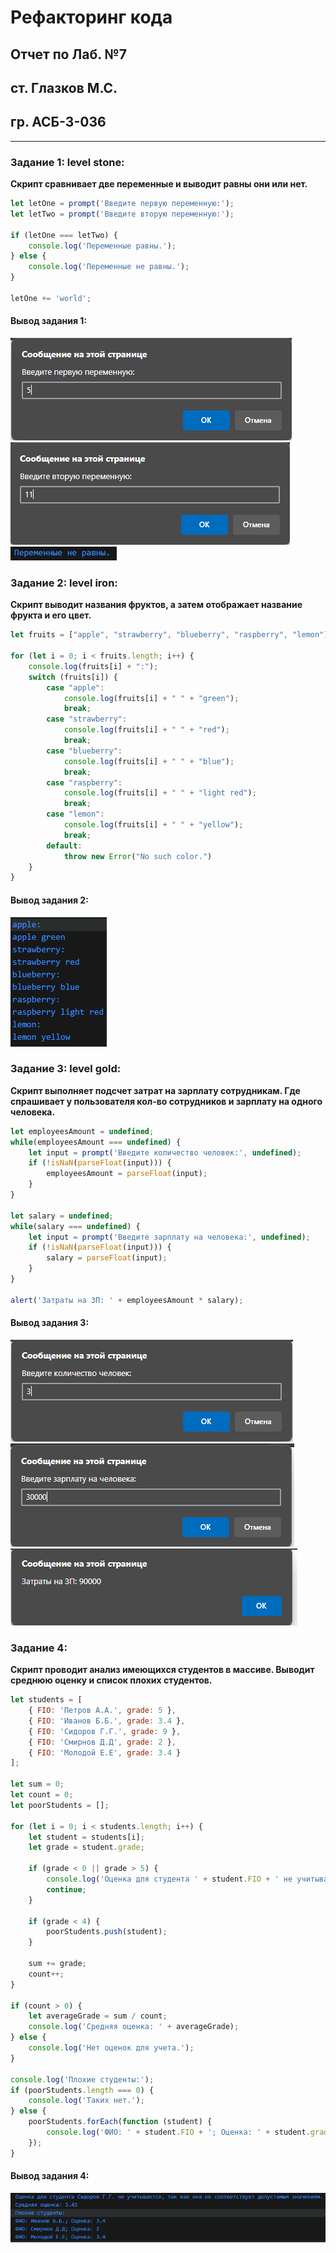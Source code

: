 # Рефакторинг кода

## Отчет по Лаб. №7
## ст. Глазков М.С.
## гр. АСБ-3-036

------------

### Задание 1: level stone:
**Скрипт сравнивает две переменные и выводит равны они или нет.**
```js
let letOne = prompt('Введите первую переменную:');
let letTwo = prompt('Введите вторую переменную:');

if (letOne === letTwo) {
    console.log('Переменные равны.');
} else {
    console.log('Переменные не равны.');
}

letOne += 'world';
```
#### Вывод задания 1:

![alt](shots/shot_1.PNG)
![alt](shots/shot_2.PNG)
![alt](shots/shot_3.PNG)

### Задание 2: level iron:
**Скрипт выводит названия фруктов, а затем отображает название фрукта и его цвет.**
```js
let fruits = ["apple", "strawberry", "blueberry", "raspberry", "lemon"];
    
for (let i = 0; i < fruits.length; i++) {
    console.log(fruits[i] + ":");
    switch (fruits[i]) {
        case "apple":
            console.log(fruits[i] + " " + "green");
            break;
        case "strawberry":
            console.log(fruits[i] + " " + "red");
            break;
        case "blueberry":
            console.log(fruits[i] + " " + "blue");
            break;
        case "raspberry":
            console.log(fruits[i] + " " + "light red");
            break;
        case "lemon":
            console.log(fruits[i] + " " + "yellow");
            break;
        default:
            throw new Error("No such color.")
    }
}
```
#### Вывод задания 2:

![alt](shots/shot_4.PNG)

### Задание 3: level gold:
**Скрипт выполняет подсчет затрат на зарплату сотрудникам.
Где спрашивает у пользователя кол-во сотрудников и зарплату на одного человека.**
```js
let employeesAmount = undefined;
while(employeesAmount === undefined) {
    let input = prompt('Введите количество человек:', undefined);
    if (!isNaN(parseFloat(input))) {
        employeesAmount = parseFloat(input);  
    }
}

let salary = undefined;
while(salary === undefined) {
    let input = prompt('Введите зарплату на человека:', undefined);
    if (!isNaN(parseFloat(input))) {
        salary = parseFloat(input);
    }
}

alert('Затраты на ЗП: ' + employeesAmount * salary);
```

#### Вывод задания 3:


![alt](shots/shot_5.PNG)
![alt](shots/shot_6.PNG)
![alt](shots/shot_7.PNG)

### Задание 4:
**Скрипт проводит анализ имеющихся студентов в массиве. Выводит среднюю оценку и список плохих студентов.**
```js
let students = [
    { FIO: 'Петров А.А.', grade: 5 },
    { FIO: 'Иванов Б.Б.', grade: 3.4 },
    { FIO: 'Сидоров Г.Г.', grade: 9 },
    { FIO: 'Смирнов Д.Д', grade: 2 },
    { FIO: 'Молодой Е.Е', grade: 3.4 }
];

let sum = 0;
let count = 0;
let poorStudents = [];

for (let i = 0; i < students.length; i++) {
    let student = students[i];
    let grade = student.grade;

    if (grade < 0 || grade > 5) {
        console.log('Оценка для студента ' + student.FIO + ' не учитывается, так как она не соответствует допустимым значениям.');
        continue;
    }

    if (grade < 4) {
        poorStudents.push(student);
    }

    sum += grade;
    count++;
}

if (count > 0) {
    let averageGrade = sum / count;
    console.log('Средняя оценка: ' + averageGrade);
} else {
    console.log('Нет оценок для учета.');
}

console.log('Плохие студенты:');
if (poorStudents.length === 0) {
    console.log('Таких нет.');
} else {
    poorStudents.forEach(function (student) {
        console.log('ФИО: ' + student.FIO + '; Оценка: ' + student.grade);
    });
}
```
#### Вывод задания 4:

![alt](shots/shot_8.PNG)
